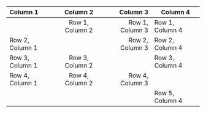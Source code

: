 | Column 1 | Column 2 | Column 3 | Column 4 |
| :-- | :-: | --: | --- |
|  | Row 1, Column 2 | Row 1, Column 3 | Row 1, Column 4 |
| Row 2, Column 1 |  | Row 2, Column 3 | Row 2, Column 4 |
| Row 3, Column 1 | Row 3, Column 2 |  | Row 3, Column 4 |
| Row 4, Column 1 | Row 4, Column 2 | Row 4, Column 3 |  |
|  |  |  | Row 5, Column 4 |